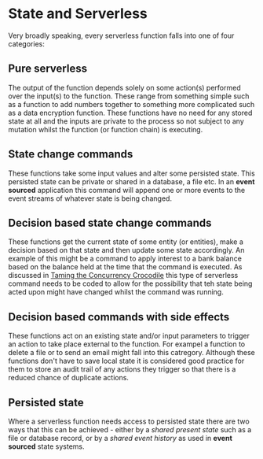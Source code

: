# State and Serverless

Very broadly speaking, every serverless function falls into one of four categories:  

## Pure serverless

The output of the function depends solely on some action(s) performed over the input(s) to the function.  These range from something simple such as a function to add numbers together to something more complicated such as a data encryption function.  These functions have no need for any stored state at all and the inputs are private to the process so not subject to any mutation whilst the function (or function chain) is executing.

## State change commands

These functions take some input values and alter some persisted state.  This persisted state can be private or shared in a database, a file etc.  In an **event sourced** application this command will append one or more events to the event streams of whatever state is being changed.

## Decision based state change commands

These functions get the current state of some entity (or entities), make a decision based on that state and then update some state accordingly.  An example of this might be a command to apply interest to a bank balance based on the balance held at the time that the command is executed.  As discussed in [Taming the Concurrency Crocodile](taming-the-concurrency-crocodile.md) this type of serverless command needs to be coded to allow for the possibility that teh state being acted upon might have changed whilst the command was running.

## Decision based commands with side effects

These functions act on an existing state and/or input parameters to trigger an action to take place external to the function.  For exampel a function to delete a file or to send an email might fall into this catregory.  Although these functions don't have to save local state it is considered good practice for them to store an audit trail of any actions they trigger so that there is a reduced chance of duplicate actions.

## Persisted state

Where a serverless function needs access to persisted state there are two ways that this can be achieved - either by a _shared present state_ such as a file or database record, or by a _shared event history_ as used in **event sourced** state systems.
